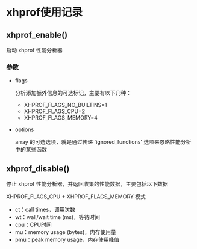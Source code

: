 # xhprof使用记录

## xhprof_enable()

启动 xhprof 性能分析器 

### 参数

* flags

    分析添加额外信息的可选标记，主要有以下几种：
    * XHPROF_FLAGS_NO_BUILTINS=1
    * XHPROF_FLAGS_CPU=2
    * XHPROF_FLAGS_MEMORY=4

* options

    array 的可选选项，就是通过传递 'ignored_functions' 选项来忽略性能分析中的某些函数

## xhprof_disable()

停止 xhprof 性能分析器，并返回收集的性能数据，主要包括以下数据

XHPROF_FLAGS_CPU + XHPROF_FLAGS_MEMORY 模式

* ct：call times，调用次数
* wt：wall/wait time (ms)，等待时间
* cpu：CPU时间
* mu：memory usage (bytes)，内存使用量
* pmu：peak memory usage，内存使用峰值


